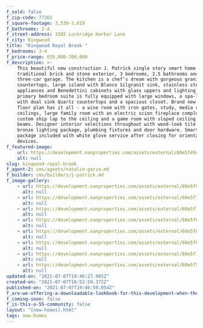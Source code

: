 ```yaml
---
f_sold: false
f_zip-code: 77365
f_square-footage: 3,530-3,619
f_bathrooms: 2-4
f_street-address: 3302 Lockridge Harbor Lane
f_city: Kingwood
title: "Kingwood Royal Brook "
f_bedrooms: 3-4
f_price-range: 635,000-700,000
f_description: >-
    This beautiful new construction J. Patrick single story smart home features a
    traditional brick and stone exterior, 3 bedrooms, 2.5 bathrooms and a
    three-car garage. The kitchen is a chef’s dream with gorgeous granite
    countertops, large island with Blanco Silgranit sink, stainless steel
    appliances and Benedettini cabinets with glass uppers and lighting. The
    primary bedroom suite is fully equipped with large windows, a spa-like bath
    with dual sink Quartz countertops and a spacious closet. Brand new Raleigh
    floor plan has it all - a wine room with iron gates, study, media room, high
    ceilings, large family room with an electric scion fireplace complete with
    custom ship lap to the ceiling and a game room with sloped ceiling and wood
    beams. Designer interior selections throughout with wood-look tile floors,
    bronze lighting package, plumbing fixtures and door hardware. Smart home
    package included with white glove service after closing for orientation of
    devices.
f_featured-image:
    url: https://development.nanproperties.com/assets/external/60e5f4948a3ea25f494ae6ac_dsc03004a201.jpg
    alt: null
slug: kingwood-royal-brook
f_agent-2: cms/agents/natalie-garza.md
f_builder: cms/builders/j-patrick.md
f_image-gallery:
    - url: https://development.nanproperties.com/assets/external/60e5f6078a3ea2e7f74c519b_dsc03016201.jpg
      alt: null
    - url: https://development.nanproperties.com/assets/external/60e5f7022639df83c391c674_dsc03051201.jpg
      alt: null
    - url: https://development.nanproperties.com/assets/external/60e5f77e9df4a22700210b3d_dsc03041202.jpg
      alt: null
    - url: https://development.nanproperties.com/assets/external/60e5f6cf9becb4ff7519f658_dsc03067201.jpg
      alt: null
    - url: https://development.nanproperties.com/assets/external/60e5f693b5a64f207ea8f3fa_dsc03082201.jpg
      alt: null
    - url: https://development.nanproperties.com/assets/external/60e5f64e605b84b297481292_dsc03142201.jpg
      alt: null
    - url: https://development.nanproperties.com/assets/external/60e5f7f0853df8a97f234dc7_dsc03147201.jpg
      alt: null
    - url: https://development.nanproperties.com/assets/external/60e5f5aa5e043b41dc347150_dsc03195a201.jpg
      alt: null
updated-on: "2021-07-07T19:46:27.905Z"
created-on: "2021-07-07T18:52:59.372Z"
published-on: "2021-07-07T19:46:59.054Z"
f_are-we-offering-a-downloadable-lookbook-for-this-development-when-they-submit-their-contact-info: false
f_coming-soon: false
f_is-this-a-55-community: false
layout: "[new-homes].html"
tags: new-homes
---
```

